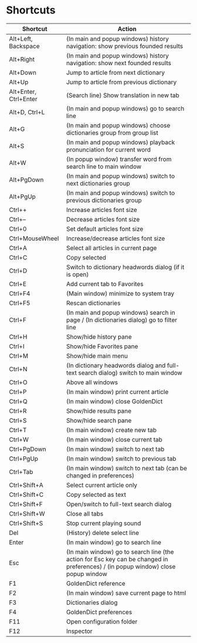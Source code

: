 # Shortcuts

| Shortcut              | Action                                                                                                                           |
|-----------------------|----------------------------------------------------------------------------------------------------------------------------------|                                                                                       
| Alt+Left, Backspace   | (In main and popup windows) history navigation: show previous founded results                                                    |
| Alt+Right             | (In main and popup windows) history navigation: show next founded results                                                        |
| Alt+Down              | Jump to article from next dictionary                                                                                             |
| Alt+Up                | Jump to article from previous dictionary                                                                                         |
| Alt+Enter, Ctrl+Enter | (Search line) Show translation in new tab                                                                                        |
| Alt+D, Ctrl+L         | (In main and popup windows) go to search line                                                                                    |
| Alt+G                 | (In main and popup windows) choose dictionaries group from group list                                                            |
| Alt+S                 | (In main and popup windows) playback pronunciation for current word                                                              |
| Alt+W                 | (In popup window) transfer word from search line to main window                                                                  |
| Alt+PgDown            | (In main and popup windows) switch to next dictionaries group                                                                    |
| Alt+PgUp              | (In main and popup windows) switch to previous dictionaries group                                                                |
| Ctrl++                | Increase articles font size                                                                                                      |
| Ctrl+–                | Decrease articles font size                                                                                                      |
| Ctrl+0                | Set default articles font size                                                                                                   |
| Ctrl+MouseWheel       | Increase/decrease articles font size                                                                                             |
| Ctrl+A                | Select all articles in current page                                                                                              |
| Ctrl+C                | Copy selected                                                                                                                    |
| Ctrl+D                | Switch to dictionary headwords dialog (if it is open)                                                                            |
| Ctrl+E                | Add current tab to Favorites                                                                                                     |
| Ctrl+F4               | (Main window) minimize to system tray                                                                                            |
| Ctrl+F5               | Rescan dictionaries                                                                                                              |
| Ctrl+F                | (In main and popup windows) search in page / (In dictionaries dialog) go to filter line                                          |
| Ctrl+H                | Show/hide history pane                                                                                                           |
| Ctrl+I                | Show/hide Favorites pane                                                                                                         |
| Ctrl+M                | Show/hide main menu                                                                                                              |
| Ctrl+N                | (In dictionary headwords dialog and full-text search dialog) switch to main window                                               |
| Ctrl+O                | Above all windows                                                                                                                |
| Ctrl+P                | (In main window) print current article                                                                                           |
| Ctrl+Q                | (In main window) close GoldenDict                                                                                                |
| Ctrl+R                | Show/hide results pane                                                                                                           |
| Ctrl+S                | Show/hide search pane                                                                                                            |
| Ctrl+T                | (In main window) create new tab                                                                                                  |
| Ctrl+W                | (In main window) close current tab                                                                                               |
| Ctrl+PgDown           | (In main window) switch to next tab                                                                                              |
| Ctrl+PgUp             | (In main window) switch to previous tab                                                                                          |
| Ctrl+Tab              | (In main window) switch to next tab (can be changed in preferences)                                                              |
| Ctrl+Shift+A          | Select current article only                                                                                                      |
| Ctrl+Shift+C          | Copy selected as text                                                                                                            |
| Ctrl+Shift+F          | Open/switch to full-text search dialog                                                                                           |
| Ctrl+Shift+W          | Close all tabs                                                                                                                   |
| Ctrl+Shift+S          | Stop current playing sound                                                                                                       |
| Del                   | (History) delete select line                                                                                                     |
| Enter                 | (In main window) go to search line                                                                                               |
| Esc                   | (In main window) go to search line (the action for Esc key can be changed in preferences) / (in popup window) close popup window |
| F1                    | GoldenDict reference                                                                                                             |
| F2                    | (In main window) save current page to html                                                                                       |
| F3                    | Dictionaries dialog                                                                                                              |
| F4                    | GoldenDict preferences                                                                                                           |
| F11                   | Open configuration folder  |
| F12                   | Inspector                                                                                                                        |
